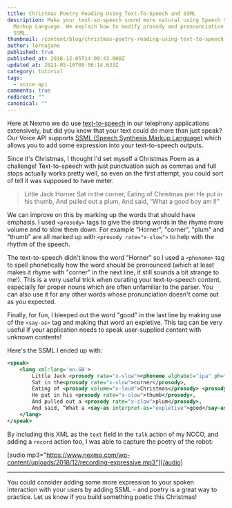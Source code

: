 ```yaml
---
title: Christmas Poetry Reading Using Text-To-Speech and SSML
description: Make your text-so-speech sound more natural using Speech Synthesis
  Markup Language. We explain how to modify prosody and pronounciation with
  SSML.
thumbnail: /content/blog/christmas-poetry-reading-using-text-to-speech-dr/Christmas-Poetry-Reading-Using-Text-To-Speech.png
author: lornajane
published: true
published_at: 2018-12-05T14:09:43.000Z
updated_at: 2021-05-10T09:56:14.633Z
category: tutorial
tags:
  - voice-api
comments: true
redirect: ""
canonical: ""
---
```

Here at Nexmo we do use [text-to-speech](https://developer.nexmo.com/voice/voice-api/guides/text-to-speech) in our telephony applications extensively, but did you know that your text could do more than just speak? Our Voice API supports [SSML (Speech Synthesis Markup Language)](https://www.w3.org/TR/speech-synthesis/) which allows you to add some expression into your text-to-speech outputs.

Since it's Christmas, I thought I'd set myself a Christmas Poem as a challenge! Text-to-speech with just punctuation such as commas and full stops actually works pretty well, so even on the first attempt, you could sort of tell it was supposed to have meter.

> Little Jack Horner 
> Sat in the corner, 
> Eating of Christmas pie: 
> He put in his thumb, 
> And pulled out a plum, 
> And said, “What a good boy am I!”

We can improve on this by marking up the words that should have emphasis. I used `<prosody>` tags to give the strong words in the rhyme more volume and to slow them down. For example "Horner", "corner", "plum" and "thumb" are all marked up with `<prosody rate="x-slow">` to help with the rhythm of the speech.

The text-to-speech didn't know the word "Horner" so I used a `<phoneme>` tag to spell phonetically how the word should be pronounced (which at least makes it rhyme with "corner" in the next line, it still sounds a bit strange to me!). This is a very useful trick when curating your text-to-speech content, especially for proper nouns which are often unfamiliar to the parser. You can also use it for any other words whose pronunciation doesn't come out as you expected.

Finally, for fun, I bleeped out the word "good" in the last line by making use of the `<say-as>` tag and making that word an expletive. This tag can be very useful if your application needs to speak user-supplied content with unknown contents!

Here's the SSML I ended up with:

```xml
<speak>
    <lang xml:lang='en-GB'>
        Little Jack <prosody rate="x-slow"><phoneme alphabet="ipa" ph="ˈhɔːnə">Horner</phoneme></prosody>,
        Sat in the<prosody rate="x-slow">corner</prosody>,
        Eating of <prosody volume="x-loud">Christmas</prosody> <prosody rate="x-slow">pie:</prosody>
        He put in his <prosody rate="x-slow">thumb</prosody>,
        And pulled out a <prosody rate="x-slow">plum</prosody>,
        And said, “What a <say-as interpret-as="expletive">good</say-as> boy am <prosody rate="x-slow">I</prosody>!”
    </lang>
</speak>
```

By including this XML as the `text` field in the `talk` action of my NCCO, and adding a `record` action too, I was able to capture the poetry of the robot:

[audio mp3="https://www.nexmo.com/wp-content/uploads/2018/12/recording-expressive.mp3"][/audio]

---

You could consider adding some more expression to your spoken interaction with your users by adding SSML - and poetry is a great way to practice. Let us know if you build something poetic this Christmas!

